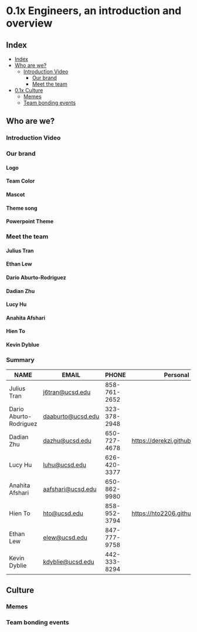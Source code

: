 # 0.1x Engineers, an introduction and overview 
## Index
- [Index](#index)
- [Who are we?](#who-are-we)
	- [Introduction Video](#introduction-video)
    	- [Our brand](#our-brand)
   		- [Meet the team](#meet-the-team)
- [0.1x Culture](#culture)
  - [Memes](#memes)
  - [Team bonding events](#team-bonding-events)


## Who are we?
### Introduction Video

### Our brand

#### Logo
#### Team Color
#### Mascot
#### Theme song
#### Powerpoint Theme

### Meet the team

#### Julius Tran
#### Ethan Lew
#### Dario Aburto-Rodriguez
#### Dadian Zhu
#### Lucy Hu
#### Anahita Afshari
#### Hien To
#### Kevin Dyblue

### Summary
| NAME                   | EMAIL             | PHONE        | Personal Github                        |
|------------------------|-------------------|--------------|----------------------------------------|
| Julius Tran            | j6tran@ucsd.edu   | 858-761-2652 |                                        |
| Dario Aburto-Rodriguez | daaburto@ucsd.edu | 323-378-2948 |                                        |
| Dadian Zhu             | dazhu@ucsd.edu    | 650-727-4678 | https://derekzi.github.io/Lab1/        |
| Lucy Hu                | luhu@ucsd.edu     | 626-420-3377 |                                        |
| Anahita Afshari        | aafshari@ucsd.edu | 650-862-9980 |                                        |
| Hien To                | hto@ucsd.edu      | 858-952-3794 | https://hto2206.github.io/CSE110Lab1/  |
| Ethan Lew              | elew@ucsd.edu     | 847-777-9758 |                                        |
| Kevin Dyblie           | kdyblie@ucsd.edu  | 442-333-8294 |                                        |


## Culture
### Memes
### Team bonding events

